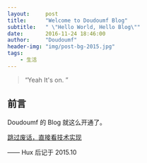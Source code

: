 ```yaml
---
layout:     post
title:      "Welcome to Doudoumf Blog"
subtitle:   " \"Hello World, Hello Blog\""
date:       2016-11-24 18:46:00
author:     "Doudoumf"
header-img: "img/post-bg-2015.jpg"
tags:
    - 生活
---
```


> “Yeah It's on. ”


## 前言

Doudoumf 的 Blog 就这么开通了。

[跳过废话，直接看技术实现 ](#build)





—— Hux 后记于 2015.10
